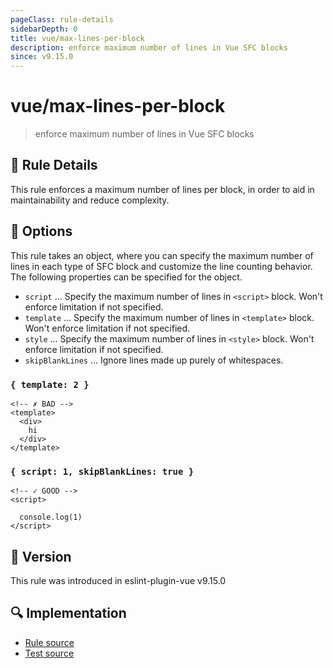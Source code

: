 ```yaml
---
pageClass: rule-details
sidebarDepth: 0
title: vue/max-lines-per-block
description: enforce maximum number of lines in Vue SFC blocks
since: v9.15.0
---
```

# vue/max-lines-per-block

> enforce maximum number of lines in Vue SFC blocks

## :book: Rule Details

This rule enforces a maximum number of lines per block, in order to aid in maintainability and reduce complexity.

## :wrench: Options

This rule takes an object, where you can specify the maximum number of lines in each type of SFC block and customize the line counting behavior.
The following properties can be specified for the object.

- `script` ... Specify the maximum number of lines in `<script>` block. Won't enforce limitation if not specified.
- `template` ... Specify the maximum number of lines in `<template>` block. Won't enforce limitation if not specified.
- `style` ... Specify the maximum number of lines in `<style>` block. Won't enforce limitation if not specified.
- `skipBlankLines` ... Ignore lines made up purely of whitespaces.

### `{ template: 2 }`

<eslint-code-block :rules="{'vue/max-lines-per-block': ['error', { template: 2 }]}">

```vue
<!-- ✗ BAD -->
<template>
  <div>
    hi
  </div>
</template>
```

</eslint-code-block>

### `{ script: 1, skipBlankLines: true }`

<eslint-code-block :rules="{'vue/max-lines-per-block': ['error', { script: 1, skipBlankLines: true }]}">

```vue
<!-- ✓ GOOD -->
<script>

  console.log(1)
</script>
```

</eslint-code-block>

## :rocket: Version

This rule was introduced in eslint-plugin-vue v9.15.0

## :mag: Implementation

- [Rule source](https://github.com/vuejs/eslint-plugin-vue/blob/master/lib/rules/max-lines-per-block.js)
- [Test source](https://github.com/vuejs/eslint-plugin-vue/blob/master/tests/lib/rules/max-lines-per-block.js)

